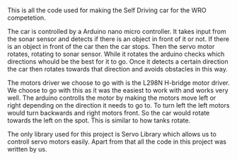 This is all the code used for making the Self Driving car for the WRO competetion.

The car is controlled by a Arduino nano micro controller. It takes input from the sonar sensor and detects if there is an object in front of it or not. If there is an object in front of the car
then the car stops. Then the servo motor rotates, rotating to sonar sensor. While it rotates the arduino checks which directions whould be the best for it to go. Once it detects a certain direction
the car then rotates towards that direction and avoids obstacles in this way.

The motors driver we choose to go with is the L298N H-bridge motor driver. We choose to go with this as it was the easiest to work with and works very well. The arduino controlls the motor by
making the motors move left or right depending on the direction it needs to go to. To turn left the left motors would turn backwards and right motors front. So the car would rotate towards the left
on the spot. This is similar to how tanks rotate.

The only library used for this project is Servo Library which allows us to controll servo motors easily. Apart from that all the code in this project was written by us.